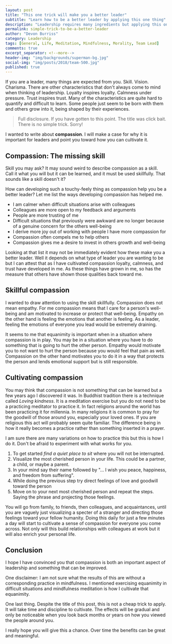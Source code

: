 ```yaml
---
layout: post
title: "This one trick will make you a better leader"
subtitle: "Learn how to be a better leader by applying this one thing"
description: "Leadership requires many ingredients but applying this one thing can increase loyalty, trust, as well as increase your calmness under pressure."
permalink: simple-trick-to-be-a-better-leader
author: "Devon Burriss"
category: Leadership
tags: [General, Life, Meditation, Mindfulness, Morality, Team Lead]
comments: true
excerpt_separator: <!--more-->
header-img: "img/backgrounds/superman-bg.jpg"
social-img: "img/posts/2018/team-500.jpg"
published: true
---
```

If you are a leader, many things are expected from you. Skill. Vision. Charisma. There are other characteristics that don't always come to mind when thinking of leadership. Loyalty inspires loyalty. Calmness under pressure. Trust inspires trust. Many of the characteristics are quite hard to quantify and difficult to learn. Some people just seem to be born with them and others grow into it, being shaped by their experiences.
<!--more-->
> Full disclosure. If you have gotten to this point. The title was click bait. There is no simple trick. Sorry!

I wanted to write about **compassion**. I will make a case for why it is important for leaders and point you toward how you can cultivate it.

## Compassion: The missing skill

Skill you may ask? It may sound weird to describe compassion as a skill. Call it what you will but it can be learned, and it must be used skillfully. That sounds like a skill doesn't it?

How can developing such a touchy-feely thing as compassion help you be a better leader? Let me list the ways developing compassion has helped me.

- I am calmer when difficult situations arise with colleagues 
- Colleagues are more open to my feedback and arguments 
- People are more trusting of me
- Difficult situations that previously were awkward are no longer because of a genuine concern for the others well-being 
- I derive more joy out of working with people I have more compassion for 
- Compassion often compels me to help others 
- Compassion gives me a desire to invest in others growth and well-being 

Looking at that list it may not be immediately evident how these make you a better leader. Well it depends on what type of leader you are wanting to be but I can attest that as I have cultivated compassion loyalty, calmness, and trust have developed in me. As these things have grown in me, so has the measure that others have shown those qualities back toward me.

## Skillful compassion

I wanted to draw attention to using the skill skillfully. Compassion does not mean empathy. For me compassion means that I care for a person's well-being and am motivated to increase or protect that well-being. Empathy on the other hand is feeling the emotions that another is feeling. As a leader, feeling the emotions of everyone you lead would be extremely draining.

It seems to me that equanimity is important when in a situation where compassion is in play. You may be in a situation where you have to do something that is going to hurt the other person. Empathy would motivate you to not want to hurt the person because you would feel that pain as well. Compassion on the other hand motivates you to do it in a way that protects the person and lends emotional support but is still responsible.

## Cultivating compassion

You may think that compassion is not something that can be learned but a few years ago I discovered it was. In Buddhist tradition there is a technique called *Loving kindness*. It is a meditation exercise but you do not need to be a practicing meditator to practice it. In fact religions around the world has been practicing it for millennia. In many religions it is common to pray for the goodwill of those around you, especially your loved ones. If you are religious this act will probably seem quite familiar. The difference being in how it really becomes a practice rather than something inserted in a prayer.

I am sure there are many variations on how to practice this but this is how I do it. Don't be afraid to experiment with what works for you. 

1. To get started *find a quiet place to sit* where you will not be interrupted.
1. Visualize the most cherished person in your life. This could be a partner, a child, or maybe a parent.
1. In your mind say their name followed by "... I wish you peace, happiness, and freedom from suffering".
1. While doing the previous step try direct feelings of love and goodwill toward the person
1. Move on to your next most cherished person and repeat the steps. Saying the phrase and projecting those feelings.

You will go from family, to friends, then colleagues, and acquaintances, until you are vaguely just visualizing a specter of a stranger and directing those feelings toward your fellow humanity. Doing this daily for just a few minutes a day will start to cultivate a sense of compassion for everyone you come across. Not only will this build relationships with colleagues at work but it will also enrich your personal life.

## Conclusion

I hope I have convinced you that compassion is both an important aspect of leadership and something that can be improved.

One disclaimer: I am not sure what the results of this are without a corresponding practice in mindfulness. I mentioned exercising equanimity in difficult situations and mindfulness meditation is how I cultivate that equanimity.

One last thing. Despite the title of this post, this is not a cheap trick to apply. It will take time and discipline to cultivate. The effects will be gradual and only be noticeable when you look back months or years on how you viewed the people around you.

I really hope you will give this a chance. Over time the benefits can be great and meaningful.